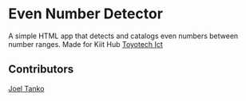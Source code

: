 # Even Number Detector

A simple HTML app that detects and catalogs even numbers between number ranges.
Made for Kiit Hub [Toyotech Ict ](https://github.com/)

## Contributors
[Joel Tanko](https://github.com/ogofe)
